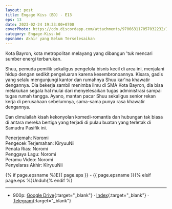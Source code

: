 ```yaml
---
layout: post
title: Engage Kiss (BD) - E13
eps: 13
date: 2023-02-24 19:33:00+0700
coverPhoto: https://cdn.discordapp.com/attachments/970663117057032232/1023455278345244732/mpv-shot0146.jpg
category: Engage-Kiss-bd
epsname: Akhir yang Belum Terselesaikan
---
```


Kota Bayron, kota metropolitan melayang yang dibangun 'tuk mencari sumber energi terbarukan.

Shuu, pemuda pemilik sekaligus pengelola bisnis kecil di area ini, menjalani hidup dengan sedikit pengeluaran karena kesembronoannya.
Kisara, gadis yang selalu mengunjungi kantor dan rumahnya Shuu kar'na khawatir dengannya. Dia bekerja sambil menimba ilmu di SMA Kota Bayron, dia bisa melakukan segala hal mulai dari menyelesaikan tugas administrasi sampai tugas rumah tangga.
Ayano, mantan pacar Shuu sekaligus senior rekan kerja di perusahaan sebelumnya, sama-sama punya rasa khawatir dengannya.

Dan dimulailah kisah kekonyolan komedi-romantis dan hubungan tak biasa di antara mereka bertiga yang terjadi di pulau buatan yang terletak di Samudra Pasifik ini.

Penerjemah: Noromi<br>
Pengecek Terjemahan: KiryuuNii<br>
Penata Rias: Noromi<br>
Penggaya Lagu: Noromi<br>
Peramu Video: Noromi<br>
Penyelaras Akhir: KiryuuNii<br>

{% if page.epsname %}E{{ page.eps }} - {{ page.epsname }}{% elsif page.eps %}Unduh{% endif %}

---
- 900p: [Google Drive](https://drive.google.com/file/d/1Wh1nhYKjdBSBgZiXxZ8hsXWh314kyaNo/view?usp=share_link){:target="_blank"} &middot; [Index](https://proyek.a-1ddl.workers.dev/3:/Musim%20Panas%202022/%5BBD%5D/%5BA-1%5D%20Engage%20Kiss%20%5BBD%5D%5B900p%20TrueHD%5D/%5BA-1%5D%20Engage%20Kiss%20-%2013%20%5BBD%5D%5B900p%20TrueHD%5D%5BC46083DD%5D.mkv){:target="_blank"} &middot; [Telegram](https://t.me/a1fansubweeklies/234){:target="_blank"}
